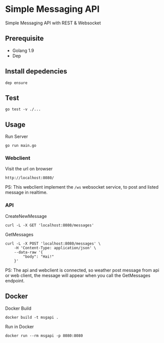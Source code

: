 # Simple Messaging API

Simple Messaging API with REST & Websocket

## Prerequisite

- Golang 1.9
- Dep

## Install depedencies

```
dep ensure
```

## Test

```
go test -v ./...
```

## Usage

Run Server

```
go run main.go
```

### Webclient

Visit the url on browser

```
http://localhost:8080/
```

PS: This webclient implement the `/ws` websocket service, to post and listed message in realtime.

### API

CreateNewMessage

```
curl -L -X GET 'localhost:8080/messages'
```

GetMessages

```
curl -L -X POST 'localhost:8080/messages' \
	-H 'Content-Type: application/json' \
	--data-raw '{
		"body": "Hai!"
	}'
```

PS: The api and webclient is connected, so weather post message from api or web client, the message will appear when you call the GetMessages endpoint.

## Docker

Docker Build

```
docker build -t msgapi .
```

Run in Docker

```
docker run --rm msgapi -p 8080:8080
```
